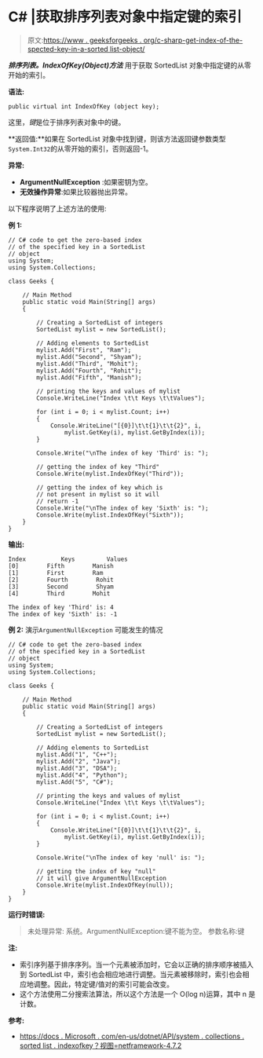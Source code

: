 # C# |获取排序列表对象中指定键的索引

> 原文:[https://www . geeksforgeeks . org/c-sharp-get-index-of-the-spected-key-in-a-sorted list-object/](https://www.geeksforgeeks.org/c-sharp-getting-the-index-of-the-specified-key-in-a-sortedlist-object/)

***排序列表。IndexOfKey(Object)方法*** 用于获取 SortedList 对象中指定键的从零开始的索引。

**语法:**

```
public virtual int IndexOfKey (object key);
```

这里，*键*是位于排序列表对象中的键。

**返回值:**如果在 SortedList 对象中找到键，则该方法返回键参数类型`System.Int32`的从零开始的索引，否则返回-1。

**异常:**

*   **ArgumentNullException** :如果密钥为空。
*   **无效操作异常**:如果比较器抛出异常。

以下程序说明了上述方法的使用:

**例 1:**

```
// C# code to get the zero-based index
// of the specified key in a SortedList
// object
using System;
using System.Collections;

class Geeks {

    // Main Method
    public static void Main(String[] args)
    {

        // Creating a SortedList of integers
        SortedList mylist = new SortedList();

        // Adding elements to SortedList
        mylist.Add("First", "Ram");
        mylist.Add("Second", "Shyam");
        mylist.Add("Third", "Mohit");
        mylist.Add("Fourth", "Rohit");
        mylist.Add("Fifth", "Manish");

        // printing the keys and values of mylist
        Console.WriteLine("Index \t\t Keys \t\tValues");

        for (int i = 0; i < mylist.Count; i++) 
        {
            Console.WriteLine("[{0}]\t\t{1}\t\t{2}", i,
                mylist.GetKey(i), mylist.GetByIndex(i));
        }

        Console.Write("\nThe index of key 'Third' is: "); 

        // getting the index of key "Third"
        Console.Write(mylist.IndexOfKey("Third"));

        // getting the index of key which is
        // not present in mylist so it will
        // return -1
        Console.Write("\nThe index of key 'Sixth' is: "); 
        Console.Write(mylist.IndexOfKey("Sixth"));
    }
}
```

**输出:**

```
Index          Keys         Values
[0]        Fifth        Manish
[1]        First        Ram
[2]        Fourth        Rohit
[3]        Second        Shyam
[4]        Third        Mohit

The index of key 'Third' is: 4
The index of key 'Sixth' is: -1

```

**例 2:** 演示`ArgumentNullException` 可能发生的情况

```
// C# code to get the zero-based index
// of the specified key in a SortedList
// object
using System;
using System.Collections;

class Geeks {

    // Main Method
    public static void Main(String[] args)
    {

        // Creating a SortedList of integers
        SortedList mylist = new SortedList();

        // Adding elements to SortedList
        mylist.Add("1", "C++");
        mylist.Add("2", "Java");
        mylist.Add("3", "DSA");
        mylist.Add("4", "Python");
        mylist.Add("5", "C#");

        // printing the keys and values of mylist
        Console.WriteLine("Index \t\t Keys \t\tValues");

        for (int i = 0; i < mylist.Count; i++) 
        {
            Console.WriteLine("[{0}]\t\t{1}\t\t{2}", i,
                mylist.GetKey(i), mylist.GetByIndex(i));
        }

        Console.Write("\nThe index of key 'null' is: ");    

        // getting the index of key "null"
        // it will give ArgumentNullException
        Console.Write(mylist.IndexOfKey(null));
    }
}
```

**运行时错误:**

> 未处理异常:
> 系统。ArgumentNullException:键不能为空。
> 参数名称:键

**注:**

*   索引序列基于排序序列。当一个元素被添加时，它会以正确的排序顺序被插入到 SortedList 中，索引也会相应地进行调整。当元素被移除时，索引也会相应地调整。因此，特定键/值对的索引可能会改变。
*   这个方法使用二分搜索法算法，所以这个方法是一个 O(log n)运算，其中 n 是计数。

**参考:**

*   [https://docs . Microsoft . com/en-us/dotnet/API/system . collections . sorted list . indexofkey？视图=netframework-4.7.2](https://docs.microsoft.com/en-us/dotnet/api/system.collections.sortedlist.indexofkey?view=netframework-4.7.2)